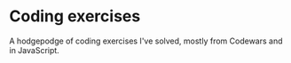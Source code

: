 Coding exercises
================
A hodgepodge of coding exercises I've solved, mostly from Codewars and in JavaScript.
